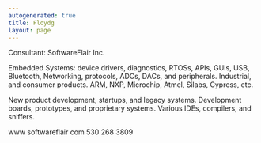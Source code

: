 ```yaml
---
autogenerated: true
title: Floydg
layout: page
---
```


Consultant: SoftwareFlair Inc.

Embedded Systems: device drivers, diagnostics, RTOSs, APIs, GUIs, USB,
Bluetooth, Networking, protocols, ADCs, DACs, and peripherals.
Industrial, and consumer products. ARM, NXP, Microchip, Atmel, Silabs,
Cypress, etc.

New product development, startups, and legacy systems. Development
boards, prototypes, and proprietary systems. Various IDEs, compilers,
and sniffers.

www softwareflair com 530 268 3809
